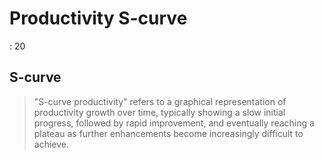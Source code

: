# Productivity S-curve

: 20

## S-curve

> "S-curve productivity" refers to a graphical representation of productivity growth over time, typically showing a slow initial progress, followed by rapid improvement, and eventually reaching a plateau as further enhancements become increasingly difficult to achieve.
>